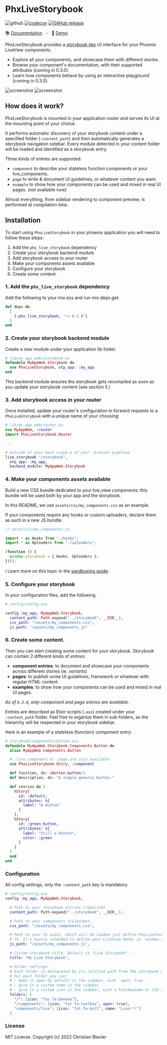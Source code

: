 # PhxLiveStorybook

![github](https://github.com/phenixdigital/phx_live_storybook/actions/workflows/elixir.yml/badge.svg)
[![codecov](https://codecov.io/gh/phenixdigital/phx_live_storybook/branch/main/graph/badge.svg)](https://codecov.io/gh/phenixdigital/phx_live_storybook)
[![GitHub release](https://img.shields.io/github/v/release/phenixdigital/phx_live_storybook.svg)](https://github.com/phenixdigital/phx_live_storybook/releases/)

📚 [Documentation](https://hexdocs.pm/phx_live_storybook) &nbsp; - &nbsp; 🔎 [Demo](http://phx-live-storybook-sample.fly.dev/storybook)

<!-- MDOC !-->

PhxLiveStorybook provides a [_storybook-like_](https://storybook.js.org) UI interface for your Phoenix LiveView components.

- Explore all your components, and showcase them with different stories.
- Browse your component's documentation, with their supported attributes (coming in 0.3.0).
- Learn how components behave by using an interactive playground (coming in 0.3.0).

![screenshot](screenshots/screenshot-01.jpg)
![screenshot](screenshots/screenshot-02.jpg)

## How does it work?

PhxLiveStorybook is mounted in your application router and serves its UI at the mounting point of your choice.

It performs automatic discovery of your storybook content under a specified folder (`:content_path`) and then automatically generates a storybook navigation sidebar. Every module detected in your content folder will be loaded and identified as a storybook entry.

Three kinds of entries are supported:

- `component` to describe your stateless function components or your live_components.
- `page` to write & document UI guidelines, or whatever content you want.
- `example` to show how your components can be used and mixed in real UI pages. (not available now)

Almost everything, from sidebar rendering to component preview, is performed at compilation time.

## Installation

To start using `PhxLiveStorybook` in your phoenix application you will need to follow these steps:

1. Add the `phx_live_storybook` dependency
2. Create your storybook backend module
3. Add storybook access to your router
4. Make your components assets available
5. Configure your storybook
6. Create some content.

### 1. Add the `phx_live_storybook` dependency

Add the following to your mix.exs and run mix deps.get:

```elixir
def deps do
  [
    {:phx_live_storybook, "~> 0.2.0"}
  ]
end
```

### 2. Create your storybook backend module

Create a new module under your application lib folder.

```elixir
# lib/my_app_web/storybook.ex
defmodule MyAppWeb.Storybook do
  use PhxLiveStorybook, otp_app: :my_app
end
```

This backend module ensures the storybook gets recompiled as soon as you update your storybook content (see section 5.)

### 3. Add storybook access in your router

Once installed, update your router's configuration to forward requests to a `PhxLiveStorybook` with a unique name of your choosing:

```elixir
# lib/my_app_web/router.ex
use MyAppWeb, :router
import PhxLiveStorybook.Router

...

# outside of your main scope & of your :browser pipeline
live_storybook "/storybook",
  otp_app: :my_app,
  backend_module: MyAppWeb.Storybook
```

### 4. Make your components assets available

Build a new CSS bundle dedicated to your live_view components: this bundle will be used both by your app and the storybook.

In this README, we use `assets/css/my_components.css` as an example.

If your components require any hooks or custom uploaders, declare them as such in a new JS bundle:

```javascript
// assets/js/my_components.js

import * as Hooks from "./hooks";
import * as Uploaders from "./uploaders";

(function () {
  window.storybook = { Hooks, Uploaders };
})();
```

ℹ️ Learn more on this topic in the [sandboxing guide](guides/sandboxing.md).

### 5. Configure your storybook

In your configuration files, add the following.

```elixir
# config/config.exs

config :my_app, MyAppWeb.Storybook,
  content_path: Path.expand("../storybook", __DIR__),
  css_path: "/assets/my_components.css",
  js_path: "/assets/my_components.js"
```

### 6. Create some content.

Then you can start creating some content for your storybook. Storybook can contain 2 different kinds of _entries_:

- **component entries**: to document and showcase your components across different stories (ie. _variants_)
- **pages**: to publish some UI guidelines, framework or whatever with regular HTML content.
- **examples**: to show how your components can be used and mixed in real UI pages.

_As of `0.3.0`, only component and page entries are available._

Entries are described as Elixir scripts (`.exs`) created under your `:content_path` folder. Feel free to organize them in sub-folders, as the hierarchy will be respected in your storybook sidebar.

Here is an example of a stateless (function) component entry:

```elixir
# storybook/components/button.exs
defmodule MyAppWeb.Storybook.Components.Button do
  alias MyAppWeb.Components.Button

  # :live_component or :page are also available
  use PhxLiveStorybook.Entry, :component

  def function, do: &Button.button/1
  def description, do: "A simple generic button."

  def stories do [
    %Story{
      id: :default,
      attributes: %{
        label: "A button"
      }
    },
    %Story{
      id: :green_button,
      attributes: %{
        label: "Still a button",
        color: :green
      }
    }
  ]
  end
end
```

### Configuration

All config settings, only the `:content_path` key is mandatory.

```elixir
# config/config.exs
config :my_app, MyAppWeb.Storybook,

  # Path to your storybook entries (required).
  content_path: Path.expand("../storybook", __DIR__),

  # Path to your components stylesheet.
  css_path: "/assets/my_components.css",

  # Path to your JS asset, which will be loaded just before PhxLiveStorybook's own
  # JS. It's mainly intended to define your LiveView Hooks in `window.storybook.Hooks`.
  js_path: "/assets/my_components.js",

  # Custom storybook title. Default is "Live Storybook".
  title: "My Live Storybook",

  # Folder settings.
  # Each folder is designated by its relative path from the storybook mounting point.
  # For each folder you can:
  # - make it open by default in the sidebar, with `open: true`.
  # - give it a custom name in the sidebar
  # - give it a custom icon in the sidebar, with a FontAwesome 6+ CSS class.
  folders: [
    "/": [icon: "fas fa-banana"],
    "/components": [icon: "far fa-toolbox", open: true],
    "components/live": [icon: "fal fa-bolt", name: "Live!!!"]
  ]
```

<!-- MDOC !-->

### License

MIT License. Copyright (c) 2022 Christian Blavier
